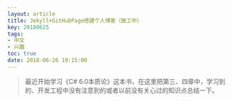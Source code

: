 ```yaml
---
layout: article
title: Jekyll+GitHubPage搭建个人博客（施工中）
key: 20180625
tags:
- 中文
- 兴趣
toc: true
date: 2018-06-26 19:15:00
---
```

> 最近开始学习《C# 6.0本质论》这本书，在这里把第三、四章中，学习到的、开发工程中没有注意到的或者以前没有关心过的知识点总结一下。

<!--more-->
